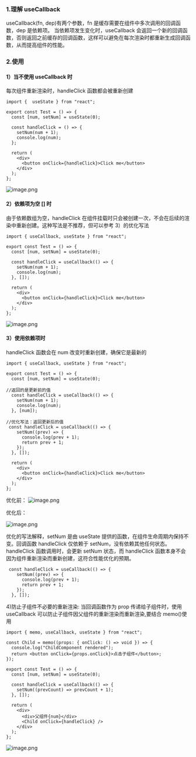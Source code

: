 ### 1.理解 useCallback

useCallback(fn, dep)有两个参数，fn 是缓存需要在组件中多次调用的回调函数，dep 是依赖项。
当依赖项发生变化时，useCallback 会返回一个新的回调函数，否则返回之前缓存的回调函数，这样可以避免在每次渲染时都重新生成回调函数，从而提高组件的性能。

### 2.使用

#### 1）当不使用 useCallback 时

每次组件重新渲染时，handleClick 函数都会被重新创建

```
import {  useState } from "react";

export const Test = () => {
  const [num, setNum] = useState(0);

  const handleClick = () => {
    setNum(num + 1);
    console.log(num);
  };

  return (
    <div>
      <button onClick={handleClick}>Click me</button>
    </div>
  );
};
```

![image.png](https://upload-images.jianshu.io/upload_images/29487578-5eaa08466a6f2fd2.png?imageMogr2/auto-orient/strip%7CimageView2/2/w/1240)

#### 2）依赖项为空 [] 时

由于依赖数组为空，handleClick 在组件挂载时只会被创建一次，不会在后续的渲染中重新创建。这种写法是不推荐，但可以参考 3）的优化写法

```
import { useCallback, useState } from "react";

export const Test = () => {
  const [num, setNum] = useState(0);

  const handleClick = useCallback(() => {
    setNum(num + 1);
    console.log(num);
  }, []);

  return (
    <div>
      <button onClick={handleClick}>Click me</button>
    </div>
  );
};
```

![image.png](https://upload-images.jianshu.io/upload_images/29487578-2f51d8573e79bb62.png?imageMogr2/auto-orient/strip%7CimageView2/2/w/1240)

#### 3）使用依赖项时

handleClick 函数会在 num 改变时重新创建，确保它是最新的

```
import { useCallback, useState } from "react";

export const Test = () => {
  const [num, setNum] = useState(0);

//返回的是更新前的值
  const handleClick = useCallback(() => {
    setNum(num + 1);
    console.log(num);
  }, [num]);

//优化写法：返回更新后的值
 const handleClick = useCallback(() => {
    setNum((prev) => {
      console.log(prev + 1);
      return prev + 1;
    });
  }, []);

  return (
    <div>
      <button onClick={handleClick}>Click me</button>
    </div>
  );
};
```

优化前：
![image.png](https://upload-images.jianshu.io/upload_images/29487578-9fdc7721b6f235f5.png?imageMogr2/auto-orient/strip%7CimageView2/2/w/1240)

优化后：

![image.png](https://upload-images.jianshu.io/upload_images/29487578-16f7c54736a654e4.png?imageMogr2/auto-orient/strip%7CimageView2/2/w/1240)

优化的写法解释，setNum 是由 useState 提供的函数，在组件生命周期内保持不变。回调函数 handleClick 仅依赖于 setNum，没有依赖其他任何状态。
handleClick 函数调用时，会更新 setNum 状态，而 handleClick 函数本身不会因为组件重新渲染而重新创建，这符合性能优化的预期。

```
 const handleClick = useCallback(() => {
    setNum((prev) => {
      console.log(prev + 1);
      return prev + 1;
    });
  }, []);
```

4)防止子组件不必要的重新渲染:
当回调函数作为 prop 传递给子组件时，使用 useCallback 可以防止子组件因父组件的重新渲染而重新渲染,要结合 memo()使用

```
import { memo, useCallback, useState } from "react";

const Child = memo((props: { onClick: () => void }) => {
  console.log("ChildComponent rendered");
  return <button onClick={props.onClick}>点击子组件</button>;
});

export const Test = () => {
  const [num, setNum] = useState(0);

  const handleClick = useCallback(() => {
    setNum((prevCount) => prevCount + 1);
  }, []);

  return (
    <div>
      <div>父组件{num}</div>
      <Child onClick={handleClick} />
    </div>
  );
};
```

![image.png](https://upload-images.jianshu.io/upload_images/29487578-db3c87404a5f5992.png?imageMogr2/auto-orient/strip%7CimageView2/2/w/1240)
